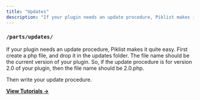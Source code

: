 ```yaml
---
title: "Updates"
description: "If your plugin needs an update procedure, Piklist makes it quite easy. First create a php file, and drop it in the updates folder. The file name should be the current version of your plugin. So, if the update procedure is for version 2.0 of your plugin, then the file name should be 2.0.php."
---
```


### `/parts/updates/`

If your plugin needs an update procedure, Piklist makes it quite easy. First create a php file, and drop it in the updates folder. The file name should be the current version of your plugin. So, if the update procedure is for version 2.0 of your plugin, then the file name should be 2.0.php.

Then write your update procedure.

**[View Tutorials &rightarrow;](/tutorials/updates/)**
